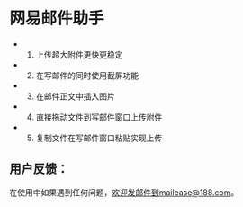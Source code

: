 # 网易邮件助手

* 1. 上传超大附件更快更稳定
* 2. 在写邮件的同时使用截屏功能
* 3. 在邮件正文中插入图片
* 4. 直接拖动文件到写邮件窗口上传附件
* 5. 复制文件在写邮件窗口粘贴实现上传

## 用户反馈：
在使用中如果遇到任何问题，欢迎发邮件到mailease@188.com。